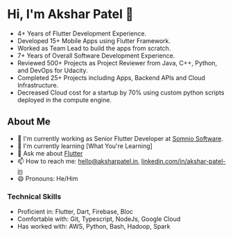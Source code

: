 # Hi, I'm Akshar Patel 👋

- 4+ Years of Flutter Development Experience.
- Developed 15+ Mobile Apps using Flutter Framework.
- Worked as Team Lead to build the apps from scratch.
- 7+ Years of Overall Software Development Experience.
- Reviewed 500+ Projects as Project Reviewer from Java, C++, Python, and DevOps for Udacity.
- Completed 25+ Projects including Apps, Backend APIs and Cloud Infrastructure.
- Decreased Cloud cost for a startup by 70% using custom python scripts deployed in the compute engine.

## About Me

- 💼 I'm currently working as Senior Flutter Developer at [Somnio Software](https://somniosoftware.com). 
- 🌱 I'm currently learning [What You're Learning]
- 💬 Ask me about [Flutter](https://flutter.dev/)
- 📫 How to reach me: hello@aksharpatel.in, [linkedin.com/in/akshar-patel-in](https://linkedin.com/in/akshar-patel-in)
- 😄 Pronouns: He/Him

### Technical Skills

- Proficient in: Flutter, Dart, Firebase, Bloc
- Comfortable with: Git, Typescript, NodeJs, Google Cloud
- Has worked with: AWS, Python, Bash, Hadoop, Spark
